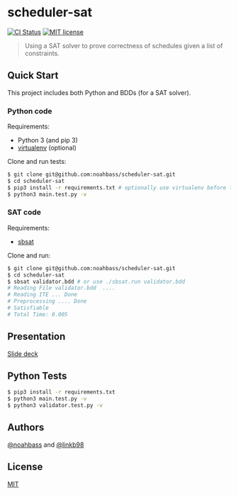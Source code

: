 # scheduler-sat

[![CI Status](https://github.com/noahbass/scheduler-sat/workflows/ci/badge.svg)](https://github.com/noahbass/scheduler-sat/actions?query=workflow%3Aci)
[![MIT license](https://img.shields.io/github/license/noahbass/scheduler-sat.svg)](http://opensource.org/licenses/MIT)

> Using a SAT solver to prove correctness of schedules given a list of constraints.

## Quick Start

This project includes both Python and BDDs (for a SAT solver).

### Python code

Requirements:

- Python 3 (and pip 3)
- [virtualenv](https://virtualenv.pypa.io/en/latest/) (optional)

Clone and run tests:

```sh
$ git clone git@github.com:noahbass/scheduler-sat.git
$ cd scheduler-sat
$ pip3 install -r requirements.txt # optionally use virtualenv before this step
$ python3 main.test.py -v
```

### SAT code

Requirements:

- [sbsat](http://gauss.ececs.uc.edu/franco_files/sbsat.html)

Clone and run:

```sh
$ git clone git@github.com:noahbass/scheduler-sat.git
$ cd scheduler-sat
$ sbsat validator.bdd # or use ./sbsat.run validator.bdd
# Reading File validator.bdd  ....
# Reading ITE ... Done
# Preprocessing .... Done                            
# Satisfiable
# Total Time: 0.005
```

## Presentation

[Slide deck](https://docs.google.com/presentation/d/1xzLT3W-2BYiKr6U1CkECqEIgpgrT6bFV3VBb8qw0oyE/edit?usp=sharing)

## Python Tests

```sh
$ pip3 install -r requirements.txt
$ python3 main.test.py -v
$ python3 validator.test.py -v
```

## Authors

[@noahbass](https://github.com/noahbass) and [@linkb98](https://github.com/linkb98)

## License

[MIT](LICENSE)

